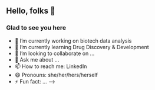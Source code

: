 ## Hello, folks 👋

### Glad to see you here 

- 🔭 I’m currently working on biotech data analysis 
- 🌱 I’m currently learning Drug Discovery & Development 
- 👯 I’m looking to collaborate on ...
- 💬 Ask me about ...
- 📫 How to reach me: LinkedIn 
- 😄 Pronouns: she/her/hers/herself
- ⚡ Fun fact: ...
-->

